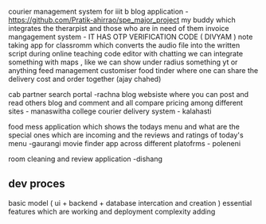 courier management system for iiit b
blog application - https://github.com/Pratik-ahirrao/spe_major_project
my buddy which integrates the therarpist and those who are in need of them
invoice mangagement system - IT HAS OTP VERIFICATION CODE ( DIVYAM )
note taking app for classromm which converts the audio file into the written script during online teaching
code editor with chatting
we can integrate something with maps , like we can show under radius something
yt or anything feed management customiser
food tinder where one can share the delivery cost and order together (ajay chahed)

cab partner search portal -rachna
blog websiste where you can post and read others blog and comment and all
compare pricing among different sites - manaswitha
college courier delivery system - kalahasti

food mess application which shows the todays menu and what are the special
ones which are incoming and the reviews and ratings of today's menu -gaurangi
movie finder app across different platofrms - poleneni

room cleaning and review application -dishang

## dev proces

basic model ( ui + backend + database intercation and creation )
essential features which are working and deployment
complexity adding
